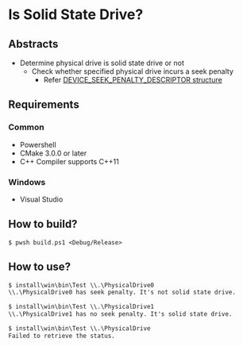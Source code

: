 # Is Solid State Drive?

## Abstracts

* Determine physical drive is solid state drive or not
  * Check whether specified physical drive incurs a seek penalty 
    * Refer [DEVICE_SEEK_PENALTY_DESCRIPTOR structure](https://learn.microsoft.com/en-us/windows/win32/api/winioctl/ns-winioctl-device_seek_penalty_descriptor)

## Requirements

### Common

* Powershell
* CMake 3.0.0 or later
* C++ Compiler supports C++11

### Windows

* Visual Studio

## How to build?

````shell
$ pwsh build.ps1 <Debug/Release>
````

## How to use?

````bat
$ install\win\bin\Test \\.\PhysicalDrive0
\\.\PhysicalDrive0 has seek penalty. It's not solid state drive.

$ install\win\bin\Test \\.\PhysicalDrive1
\\.\PhysicalDrive1 has no seek penalty. It's solid state drive.

$ install\win\bin\Test \\.\PhysicalDrive 
Failed to retrieve the status.
````